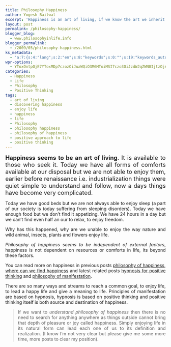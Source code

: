 ```yaml
---
title: Philosophy Happiness
author: Yogesh Bailwal
excerpt: 'Happiness is an art of living, if we know the art we inherit happiness automatically in every situation of our life. '
layout: post
permalink: /philosophy-happiness/
blogger_blog:
  - www.philosophyinlife.info
blogger_permalink:
  - /2009/05/philosophy-happiness.html
ks_metadata:
  - 'a:7:{s:4:"lang";s:2:"en";s:8:"keywords";s:0:"";s:19:"keywords_autoupdate";s:1:"0";s:11:"description";s:0:"";s:22:"description_autoupdate";s:1:"0";s:5:"title";s:0:"";s:6:"robots";s:12:"index,follow";}'
wpr-options:
  - YToxOntpOjE7YToxMDp7czozOiJuaWQiO3M6MToiMSI7czo3OiJzdWJqZWN0IjtzOjA6IiI7czo4OiJ0ZXh0Ym9keSI7czowOiIiO3M6ODoiaHRtbGJvZHkiO3M6MDoiIjtzOjc6ImRpc2FibGUiO2k6MDtzOjE1OiJub2N1c3RvbWl6YXRpb24iO2k6MTtzOjEyOiJub3Bvc3RzZXJpZXMiO2k6MTtzOjEwOiJodG1sZW5hYmxlIjtpOjE7czoxMjoiYXR0YWNoaW1hZ2VzIjtpOjE7czoyMToic2tpcGFjdGl2ZXN1YnNjcmliZXJzIjtpOjA7fX0=
categories:
  - Happiness
  - Life
  - Philosophy
  - Positive Thinking
tags:
  - art of living
  - discovering happiness
  - enjoy life
  - happiness
  - life
  - Philosophy
  - philosophy happiness
  - philosophy of happiness
  - positive approach to life
  - positive thinking
---
```

<div style="text-align: justify;">
  <p>
    <span style="font-size: 130%;"><span style="font-weight: bold;">Happiness seems to be an art of living</span>. It is available to those who seek it. Today we have all forms of comforts available at our disposal but we are not able to enjoy them, earlier before renaissance i.e. industrialization things were quiet simple to understand and follow, now a days things have become very complicated.</span>
  </p>
  
  <p>
    Today we have good beds but we are not always able to enjoy sleep (a part of our society is today suffering from sleeping disorders). Today we have enough food but we don&#8217;t find it appetizing. We have 24 hours in a day but we can&#8217;t find even half an our to relax, to enjoy freedom.
  </p>
  
  <p>
    Why has this happened, why are we unable to enjoy the way nature and wild animal, insects, plants and flowers enjoy life.
  </p>
  
  <p>
    <span style="font-style: italic;">Philosophy of happiness seems to be independent of external factors</span>, happiness is not dependent on resources or comforts in life, its beyond these factors.
  </p>
  
  <p>
    You can read more on happiness in previous posts <a href="http://www.philosophyinlife.info/30/philosophy-of-happiness-2.htm" target="_self">philosophy of happiness</a>, <a href="http://www.philosophyinlife.info/31/where-can-we-find-happiness.htm" target="_self">where can we find happiness</a> and latest related posts <a href="http://www.philosophyinlife.info/38/hypnosis-for-positive-thinking.htm" target="_self">hypnosis for positive thinking</a> and <a href="http://www.philosophyinlife.info/1/philosophy-of-manifestation.htm" target="_self">philosophy of manifestation</a>.
  </p>
  
  <p>
    There are so many ways and streams to reach a common goal, to enjoy life, to lead a happy life and give a meaning to life. Principles of manifestation are based on hypnosis, hypnosis is based on positive thinking and positive thinking itself is both source and destination of happiness.
  </p>
  
  <blockquote>
    <p>
      If we want to <em>understand philosophy of happiness</em> then there is no need to search for anything anywhere as things outside cannot bring that depth of pleasure or joy called happiness. Simply enjoying life in its natural form can lead each one of us to its definition and realization. (I know I&#8217;m not very clear but please give me some more time, more posts to clear my position).
    </p>
  </blockquote>
</div>